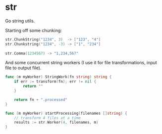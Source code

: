 # str

Go string utils.

Starting off some chunking:

```go
str.ChunkString("1234", 3)  -> ["123", "4"]
str.Chunkstring("1234", -3) -> ["1", "234"]
    
str.Comma(1234567) -> "1,234,567"
```

And some concurrent string workers (I use it for file transformations, input file to output file).

```go
func (m myWorker) StringWork(fn string) string {
    if err := transform(fn); err != nil {
        return ""
    }

    return fn + ".processed"
}

func (m myWorker) startProcessing(filenames []string) {
    // transform 4 files at a time
    results := str.Worker(4, filenames, m)
}
```
